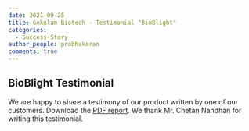 ```yaml
---
date: 2021-09-25
title: Gokulam Biotech - Testimonial "BioBlight"
categories:
  - Success-Story
author_people: prabhakaran
comments: true
---
```


## BioBlight Testimonial

We are happy to share a testimony of our product written by one of our customers. Download the [PDF report](/download/BioBlight-testimonial.pdf). We thank Mr. Chetan Nandhan for writing this testimonial.

<object data="/download/BioBlight-testimonial.pdf" width="1000" height="400" type='application/pdf'/>




